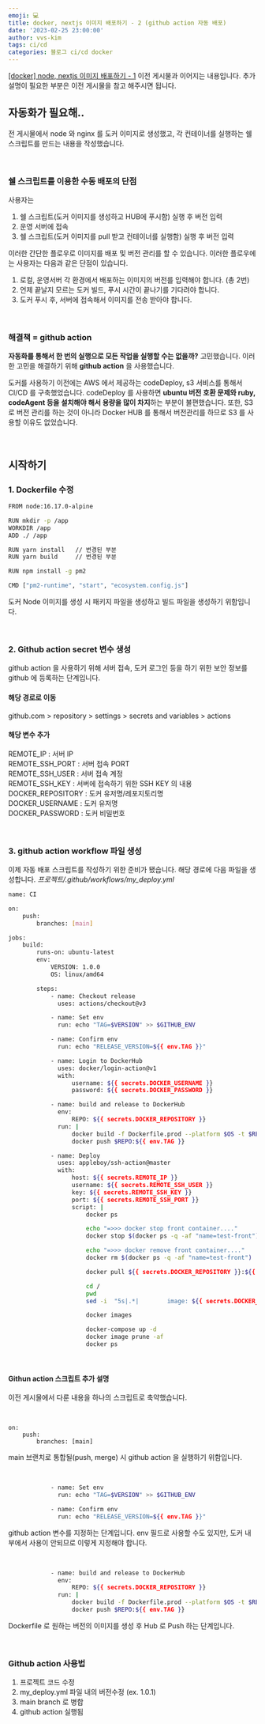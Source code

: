 ```yaml
---
emoji: 💻
title: docker, nextjs 이미지 배포하기 - 2 (github action 자동 배포)
date: '2023-02-25 23:00:00'
author: vvs-kim
tags: ci/cd
categories: 블로그 ci/cd docker
---
```


[[docker] node, nextjs 이미지 배포하기 - 1](https://vvs-kim.github.io/nextjs-deploy-with-docker-1/)
이전 게시물과 이어지는 내용입니다.
추가 설명이 필요한 부분은 이전 게시물을 참고 해주시면 됩니다.

## 자동화가 필요해..

전 게시물에서 node 와 nginx 를 도커 이미지로 생성했고,
각 컨테이너를 실행하는 쉘 스크립트를 만드는 내용을 작성했습니다.

<br />

### 쉘 스크립트를 이용한 수동 배포의 단점

사용자는

1. 쉘 스크립트(도커 이미지를 생성하고 HUB에 푸시함) 실행 후 버전 입력
2. 운영 서버에 접속
3. 쉘 스크립트(도커 이미지를 pull 받고 컨테이너를 실행함) 실행 후 버전 입력

이러한 간단한 플로우로 이미지를 배포 및 버전 관리를 할 수 있습니다.
이러한 플로우에는 사용자는 다음과 같은 단점이 있습니다.

1. 로컬, 운영서버 각 환경에서 배포하는 이미지의 버전를 입력해야 합니다. (총 2번)
2. 언제 끝날지 모르는 도커 빌드, 푸시 시간이 끝나기를 기다려야 합니다.
3. 도커 푸시 후, 서버에 접속해서 이미지를 전송 받아야 합니다.

<br />

### 해결책 = github action

**자동화를 통해서 한 번의 실행으로 모든 작업을 실행할 수는 없을까?** 고민했습니다.
이러한 고민을 해결하기 위해 **github action** 을 사용했습니다.

도커를 사용하기 이전에는 AWS 에서 제공하는 codeDeploy, s3 서비스를 통해서 CI/CD 를 구축했었습니다.
codeDeploy 를 사용하면 **ubuntu 버전 호환 문제와 ruby, codeAgent 등을 설치해야 해서 용량을 많이 차지**하는 부분이 불편했습니다.
또한, S3 로 버전 관리를 하는 것이 아니라 Docker HUB 를 통해서 버전관리를 하므로 S3 를 사용할 이유도 없었습니다.

<br />

## 시작하기

### 1. Dockerfile 수정

```bash
FROM node:16.17.0-alpine

RUN mkdir -p /app
WORKDIR /app
ADD ./ /app

RUN yarn install   // 변경된 부분
RUN yarn build     // 변경된 부분

RUN npm install -g pm2

CMD ["pm2-runtime", "start", "ecosystem.config.js"]
```

도커 Node 이미지를 생성 시 패키지 파일을 생성하고 빌드 파일을 생성하기 위함입니다.

<br />

### 2. Github action secret 변수 생성

github action 을 사용하기 위해 서버 접속, 도커 로그인 등을 하기 위한
보안 정보를 github 에 등록하는 단계입니다.

#### 해당 경로로 이동

github.com > repository > settings > secrets and variables > actions

#### 해당 변수 추가

REMOTE_IP : 서버 IP <br />
REMOTE_SSH_PORT : 서버 접속 PORT <br />
REMOTE_SSH_USER : 서버 접속 계정 <br />
REMOTE_SSH_KEY : 서버에 접속하기 위한 SSH KEY 의 내용 <br />
DOCKER_REPOSITORY : 도커 유저명/레포지토리명 <br />
DOCKER_USERNAME : 도커 유저명 <br />
DOCKER_PASSWORD : 도커 비밀번호 <br />

<br />

### 3. github action workflow 파일 생성

이제 자동 배포 스크립트를 작성하기 위한 준비가 됐습니다.
해당 경로에 다음 파일을 생성합니다.
_프로젝트/.github/workflows/my_deploy.yml_

```bash
name: CI

on:
    push:
        branches: [main]

jobs:
    build:
        runs-on: ubuntu-latest
        env:
            VERSION: 1.0.0
            OS: linux/amd64

        steps:
            - name: Checkout release
              uses: actions/checkout@v3

            - name: Set env
              run: echo "TAG=$VERSION" >> $GITHUB_ENV

            - name: Confirm env
              run: echo "RELEASE_VERSION=${{ env.TAG }}"

            - name: Login to DockerHub
              uses: docker/login-action@v1
              with:
                  username: ${{ secrets.DOCKER_USERNAME }}
                  password: ${{ secrets.DOCKER_PASSWORD }}

            - name: build and release to DockerHub
              env:
                  REPO: ${{ secrets.DOCKER_REPOSITORY }}
              run: |
                  docker build -f Dockerfile.prod --platform $OS -t $REPO:${{ env.TAG }} .
                  docker push $REPO:${{ env.TAG }}

            - name: Deploy
              uses: appleboy/ssh-action@master
              with:
                  host: ${{ secrets.REMOTE_IP }}
                  username: ${{ secrets.REMOTE_SSH_USER }}
                  key: ${{ secrets.REMOTE_SSH_KEY }}
                  port: ${{ secrets.REMOTE_SSH_PORT }}
                  script: |
                      docker ps

                      echo "=>>> docker stop front container...."
                      docker stop $(docker ps -q -af "name=test-front")

                      echo "=>>> docker remove front container...."
                      docker rm $(docker ps -q -af "name=test-front")

                      docker pull ${{ secrets.DOCKER_REPOSITORY }}:${{ env.TAG }}

                      cd /
                      pwd
                      sed -i  "5s|.*|        image: ${{ secrets.DOCKER_REPOSITORY }}:${{ env.TAG }}|g" docker-compose.yml

                      docker images

                      docker-compose up -d
                      docker image prune -af
                      docker ps
```

<br />

#### Githun action 스크립트 추가 설명

이전 게시물에서 다룬 내용을 하나의 스크립트로 축약했습니다.

<br />

```
on:
    push:
        branches: [main]

```

main 브랜치로 통합될(push, merge) 시 github action 을 실행하기 위함입니다.

<br />

```bash
            - name: Set env
              run: echo "TAG=$VERSION" >> $GITHUB_ENV

            - name: Confirm env
              run: echo "RELEASE_VERSION=${{ env.TAG }}"
```

github action 변수를 지정하는 단계입니다.
env 필드로 사용할 수도 있지만, 도커 내부에서 사용이 안되므로 이렇게 지정해야 합니다.

<br />

```bash
            - name: build and release to DockerHub
              env:
                  REPO: ${{ secrets.DOCKER_REPOSITORY }}
              run: |
                  docker build -f Dockerfile.prod --platform $OS -t $REPO:${{ env.TAG }} .
                  docker push $REPO:${{ env.TAG }}

```

Dockerfile 로 원하는 버전의 이미지를 생성 후 Hub 로 Push 하는 단계입니다.

<br />

### Github action 사용법

1. 프로젝트 코드 수정
2. my_deploy.yml 파일 내의 버전수정 (ex. 1.0.1)
3. main branch 로 병합
4. github action 실행됨

```toc

```
